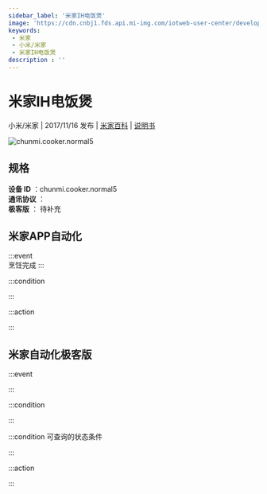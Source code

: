 ```yaml
---
sidebar_label: '米家IH电饭煲'
image: 'https://cdn.cnbj1.fds.api.mi-img.com/iotweb-user-center/developer_16790691067402EO4BleV.png?GalaxyAccessKeyId=AKVGLQWBOVIRQ3XLEW&Expires=9223372036854775807&Signature=nK5iK1uYeiV/D/lZW6cT1Os2UQs='
keywords: 
 - 米家
 - 小米/米家
 - 米家IH电饭煲
description : ''
---
```

# 米家IH电饭煲

小米/米家 | 2017/11/16 发布 | [米家百科](https://home.mi.com/webapp/content/baike/product/index.html?model=chunmi.cooker.normal5) | [说明书](https://home.mi.com/views/introduction.html?model=chunmi.cooker.normal5&region=cn)

![chunmi.cooker.normal5](https://cdn.cnbj1.fds.api.mi-img.com/iotweb-user-center/developer_16790691067402EO4BleV.png?GalaxyAccessKeyId=AKVGLQWBOVIRQ3XLEW&Expires=9223372036854775807&Signature=nK5iK1uYeiV/D/lZW6cT1Os2UQs=)

## 规格  
> 
**设备 ID** ：chunmi.cooker.normal5  
**通讯协议** ：  
**极客版**  ： 待补充 


## 米家APP自动化  

:::event  
烹饪完成
:::

:::condition  

:::

:::action   

:::

## 米家自动化极客版  

:::event  

:::

:::condition  

:::

:::condition 可查询的状态条件  

:::

:::action  

:::

        

